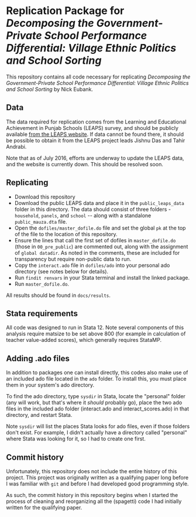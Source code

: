 
Replication Package for *Decomposing the Government-Private School Performance Differential: Village Ethnic Politics and School Sorting*
==========================================================================================================================================

This repository contains all code necessary for replicating *Decomposing the Government-Private School Performance Differential: Village Ethnic Politics and School Sorting* by Nick Eubank. 


Data
-----------

The data required for replication comes from the Learning and Educational Achievement in Punjab Schools (LEAPS) survey, 
and should be publicly available [from the LEAPS website](http://www.leapsproject.org). If data cannot be 
found there, it should be possible to obtain it from the LEAPS project leads Jishnu Das and Tahir Andrabi. 

Note that as of July 2016, efforts are underway to update the LEAPS data, and the website is currently down. This should be resolved soon. 

Replicating
------------

* Download this repository
* Download the public LEAPS data and place it in the `public_leaps_data` folder in this directory. The data should consist of three folders - `household`, `panels`, and `school` -- along with a standalone `public_mauza.dta` file. 
* Open the `dofiles/master_dofile.do` file and set the global `pk` at the top of the file to the location of this repository. 
* Ensure the lines that call the first set of dofiles in `master_dofile.do` (those in `00_pre_public`) are commented out, along with the assignment of `global datadir`. As noted in the comments, these are included for transparency but require non-public data to run.
* Copy the `interact.ado` file in `dofiles/ado` into your personal ado directory (see notes below for details). 
* Run `findit renvars` in your Stata terminal and install the linked package.
* Run `master_dofile.do`. 

All results should be found in `docs/results`.


Stata requirements
-------------------
All code was designed to run in Stata 12. Note several components of this analysis require matsize to be set above 800 (for example in calculation of teacher value-added scores), which generally requires StataMP.


Adding .ado files
-------------------
In addition to packages one can install directly, this codes also make use of an included
ado file located in the `ado` folder. To install this, you must place
them in your system's ado directory.

To find the ado directory, type `sysdir` in Stata, locate the "personal" folder
(any will work, but that's where it *should* probably go), place the two ado
files in the included ado folder (interact.ado and interact_scores.ado) in
that directory, and restart Stata.

Note `sysdir` will list the places Stata looks for ado files, even if those folders
don't exist. For example, I didn't actually have a directory called "personal"
where Stata was looking for it, so I had to create one first.


Commit history
---------------

Unfortunately, this repository does not include the entire history of this project. This project was originally written as a 
qualifying paper long before I was familiar with `git` and before I had developed good programming style. 

As such, the commit history in this repository begins when I started the process of cleaning and reorganizing all the (spagetti) 
code I had initially written for the qualifying paper.
